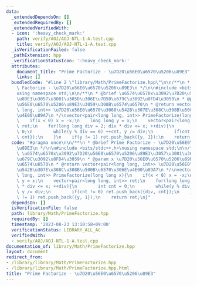 ```yaml
---
data:
  _extendedDependsOn: []
  _extendedRequiredBy: []
  _extendedVerifiedWith:
  - icon: ':heavy_check_mark:'
    path: verify/AOJ/AOJ-NTL-1-A.test.cpp
    title: verify/AOJ/AOJ-NTL-1-A.test.cpp
  _isVerificationFailed: false
  _pathExtension: hpp
  _verificationStatusIcon: ':heavy_check_mark:'
  attributes:
    document_title: "Prime Factorize - \u7D20\u56E0\u6570\u5206\u89E3"
    links: []
  bundledCode: "#line 2 \"library/Math/PrimeFactorize.hpp\"\n\n/**\n * @brief Prime\
    \ Factorize - \u7D20\u56E0\u6570\u5206\u89E3\n */\n\n#include <bits/stdc++.h>\n\
    using namespace std;\n\n/**\n * @brief \u6574\u6570x\u3092\u7D20\u56E0\u6570\u5206\
    \u89E3\u3057\u3001\u305D\u306E\u7D50\u679C\u3092\u8FD4\u3059\n * @param x \u7D20\
    \u56E0\u6570\u5206\u89E3\u3059\u308B\u6574\u6570\n * @return vector<pair<long\
    \ long, int>> \u7D20\u56E0\u6570\u3068\u542B\u307E\u308C\u308B\u500B\u6570\u306E\
    \u4E00\u89A7\n */\nvector<pair<long long, int>> PrimeFactorize(long long x){\n\
    \    if(x < 0) x = -x;\n    long long y = x;\n    vector<pair<long long, int>>\
    \ ret;\n    for(long long div = 2; div * div <= x; ++div){\n        int cnt =\
    \ 0;\n        while(y % div == 0) ++cnt, y /= div;\n        if(cnt != 0) ret.push_back({div,\
    \ cnt});\n    }\n    if(y != 1) ret.push_back({y, 1});\n    return ret;\n}\n"
  code: "#pragma once\n\n/**\n * @brief Prime Factorize - \u7D20\u56E0\u6570\u5206\
    \u89E3\n */\n\n#include <bits/stdc++.h>\nusing namespace std;\n\n/**\n * @brief\
    \ \u6574\u6570x\u3092\u7D20\u56E0\u6570\u5206\u89E3\u3057\u3001\u305D\u306E\u7D50\
    \u679C\u3092\u8FD4\u3059\n * @param x \u7D20\u56E0\u6570\u5206\u89E3\u3059\u308B\
    \u6574\u6570\n * @return vector<pair<long long, int>> \u7D20\u56E0\u6570\u3068\
    \u542B\u307E\u308C\u308B\u500B\u6570\u306E\u4E00\u89A7\n */\nvector<pair<long\
    \ long, int>> PrimeFactorize(long long x){\n    if(x < 0) x = -x;\n    long long\
    \ y = x;\n    vector<pair<long long, int>> ret;\n    for(long long div = 2; div\
    \ * div <= x; ++div){\n        int cnt = 0;\n        while(y % div == 0) ++cnt,\
    \ y /= div;\n        if(cnt != 0) ret.push_back({div, cnt});\n    }\n    if(y\
    \ != 1) ret.push_back({y, 1});\n    return ret;\n}"
  dependsOn: []
  isVerificationFile: false
  path: library/Math/PrimeFactorize.hpp
  requiredBy: []
  timestamp: '2023-08-23 13:10:58+09:00'
  verificationStatus: LIBRARY_ALL_AC
  verifiedWith:
  - verify/AOJ/AOJ-NTL-1-A.test.cpp
documentation_of: library/Math/PrimeFactorize.hpp
layout: document
redirect_from:
- /library/library/Math/PrimeFactorize.hpp
- /library/library/Math/PrimeFactorize.hpp.html
title: "Prime Factorize - \u7D20\u56E0\u6570\u5206\u89E3"
---
```

